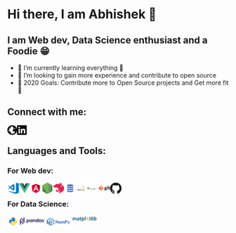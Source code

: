 # Hi there, I am Abhishek 👋

## I am Web dev, Data Science enthusiast and a Foodie 😁

- 🌱 I’m currently learning everything 🤣
- 👯 I’m looking to gain more experience and contribute to open source
- 🥅 2020 Goals: Contribute more to Open Source projects and Get more fit 💪

## Connect with me:

[<img align="left" alt="codeSTACKr.com" width="22px" src="./assets/globe.svg" />][website]
[<img align="left" alt="codeSTACKr | LinkedIn" width="22px" src="./assets/linkedin.svg" />][linkedin]

<br />

## Languages and Tools:

### For Web dev:

<img align="left" alt="Visual Studio Code" width="26px" src="./assets/visual-studio-code.png" />
<img align="left" alt="Vue" width="26px" src="./assets/web/vue.png" />
<img align="left" alt="Angular" width="26px" src="./assets/web/angular.png" />
<img align="left" alt="Node.js" width="26px" src="./assets/web/nodejs.png" />
<img align="left" alt="Nest.js" width="26px" src="./assets/web/nest.svg" />
<img align="left" alt="SQL" width="26px" src="./assets/web/sql.png" />
<img align="left" alt="MySQL" width="26px" src="./assets/web/mysql.png" />
<img align="left" alt="MongoDB" width="26px" src="./assets/web/mongodb.png" />
<img align="left" alt="Git" width="26px" src="./assets/web/git.png" />
<img align="left" alt="GitHub" width="26px" src="./assets/web/github.png" />

<br/>

### For Data Science:

<img align="left" alt="Python" width="26px" src="./assets/data/python.png" />

<img align="left" alt="Pandas" width="60px" src="./assets/data/pandas.svg" />

<img align="left" alt="Numpy" width="60px" src="./assets/data/numpy.svg" />

<img align="left" alt="Matplotlib" width="60px" src="./assets/data/matplotlib.svg" />

[website]: abhishekrauthan.github.io/portfolio/
[linkedin]: https://www.linkedin.com/in/abhishek-rauthan-62b1b1100/

